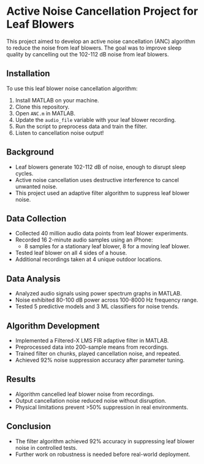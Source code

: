 # Active Noise Cancellation Project for Leaf Blowers

This project aimed to develop an active noise cancellation (ANC) algorithm to reduce the noise from leaf blowers. The goal was to improve sleep quality by cancelling out the 102-112 dB noise from leaf blowers. 

## Installation

To use this leaf blower noise cancellation algorithm:

1. Install MATLAB on your machine.
2. Clone this repository.
3. Open `ANC.m` in MATLAB.
4. Update the `audio_file` variable with your leaf blower recording.
5. Run the script to preprocess data and train the filter.
6. Listen to cancellation noise output!

## Background

- Leaf blowers generate 102-112 dB of noise, enough to disrupt sleep cycles.
- Active noise cancellation uses destructive interference to cancel unwanted noise.
- This project used an adaptive filter algorithm to suppress leaf blower noise.

## Data Collection

- Collected 40 million audio data points from leaf blower experiments.
- Recorded 16 2-minute audio samples using an iPhone:
  - 8 samples for a stationary leaf blower, 8 for a moving leaf blower.
- Tested leaf blower on all 4 sides of a house.
- Additional recordings taken at 4 unique outdoor locations.

## Data Analysis

- Analyzed audio signals using power spectrum graphs in MATLAB.
- Noise exhibited 80-100 dB power across 100-8000 Hz frequency range.
- Tested 5 predictive models and 3 ML classifiers for noise trends.

## Algorithm Development

- Implemented a Filtered-X LMS FIR adaptive filter in MATLAB.
- Preprocessed data into 200-sample means from recordings.
- Trained filter on chunks, played cancellation noise, and repeated.
- Achieved 92% noise suppression accuracy after parameter tuning.

## Results

- Algorithm cancelled leaf blower noise from recordings.
- Output cancellation noise reduced noise without disruption.
- Physical limitations prevent >50% suppression in real environments.

## Conclusion

- The filter algorithm achieved 92% accuracy in suppressing leaf blower noise in controlled tests.
- Further work on robustness is needed before real-world deployment.
